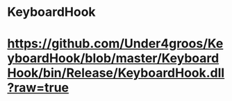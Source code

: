 # KeyboardHook

# https://github.com/Under4groos/KeyboardHook/blob/master/KeyboardHook/bin/Release/KeyboardHook.dll?raw=true
